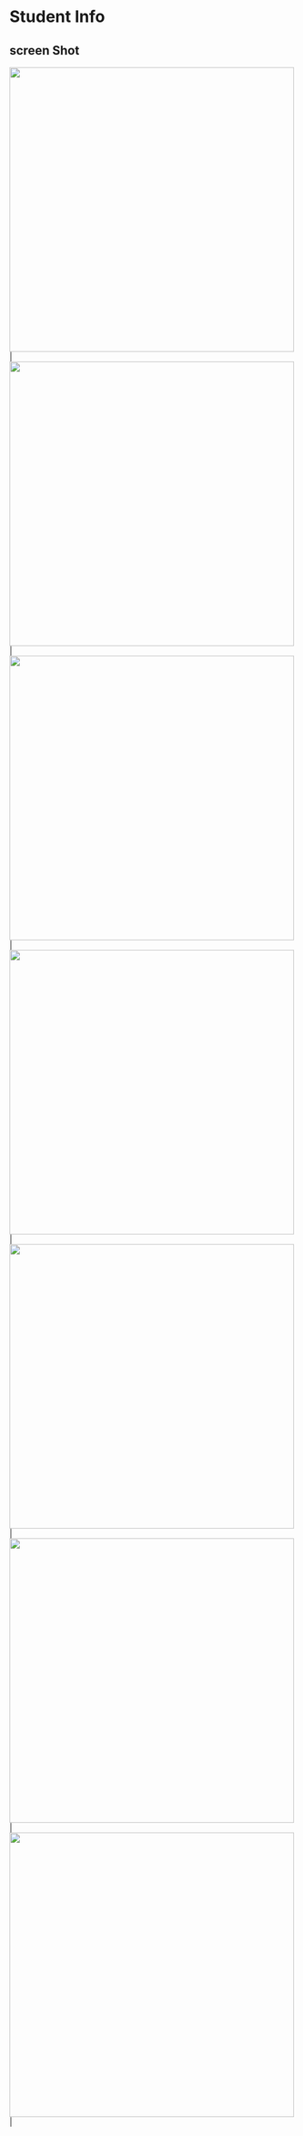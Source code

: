 # Student Info

## screen Shot

<img src = "" height="500px"/> |
<img src = "https://user-images.githubusercontent.com/122794880/223733188-b43ea2c6-4854-4241-8607-2ca41e82ebd2.jpeg" height="500px"/> |
<img src = "https://user-images.githubusercontent.com/122794880/223733250-80ef0af8-cd31-4373-bbff-a504d8457e96.jpeg" height="500px"/> |
<img src = "https://user-images.githubusercontent.com/122794880/223733359-6634112e-dc9e-4e6a-a648-a5a4ed4bdd8b.jpeg" height="500px"/> |
<img src = "" height="500px"/> |
<img src = "" height="500px"/> |
<img src = "" height="500px"/> |


